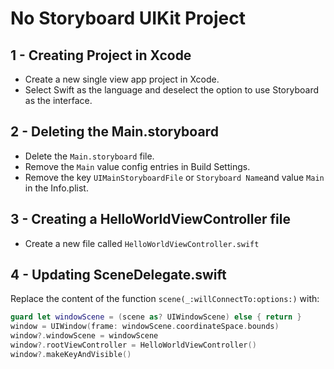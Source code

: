 # No Storyboard UIKit Project

## 1 - Creating Project in Xcode
- Create a new single view app project in Xcode.
- Select Swift as the language and deselect the option to use Storyboard as the interface.

## 2 - Deleting the Main.storyboard
- Delete the `Main.storyboard` file.
- Remove the `Main` value config entries in Build Settings.
- Remove the key `UIMainStoryboardFile` or `Storyboard Name`and value `Main` in the Info.plist.

## 3 - Creating a HelloWorldViewController file
- Create a new file called `HelloWorldViewController.swift`

## 4 - Updating SceneDelegate.swift
Replace the content of the function `scene(_:willConnectTo:options:)` with:

```swift
guard let windowScene = (scene as? UIWindowScene) else { return }
window = UIWindow(frame: windowScene.coordinateSpace.bounds)
window?.windowScene = windowScene
window?.rootViewController = HelloWorldViewController()
window?.makeKeyAndVisible()
